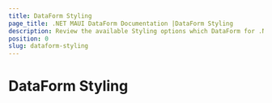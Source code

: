 ```yaml
---
title: DataForm Styling
page_title: .NET MAUI DataForm Documentation |DataForm Styling
description: Review the available Styling options which DataForm for .NET MAUI control provides.
position: 0
slug: dataform-styling
---
```


# DataForm Styling